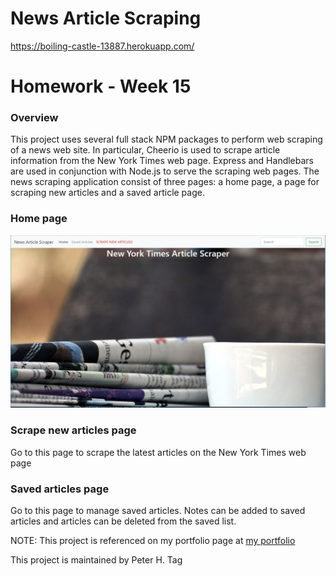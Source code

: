 # News Article Scraping
https://boiling-castle-13887.herokuapp.com/

# Homework - Week 15


### Overview
This project uses several full stack NPM packages to perform web scraping of a news web site. In particular, Cheerio is used to scrape article information from the New York Times web page. Express and Handlebars are used in conjunction with Node.js to serve the scraping web pages. The news scraping application consist of three pages: a home page, a page for scraping new articles and a saved article page.


### Home page

![Login page Screenshot](/public/assets/images/new-york-times-article-scraper-screenshot.jpg)

### Scrape new articles page
Go to this page to scrape the latest articles on the New York Times web page

### Saved articles page

Go to this page to manage saved articles. Notes can be added to saved articles and articles can be deleted from the saved list.

NOTE: This project is referenced on my portfolio page at [my portfolio](https://phtag.github.io/Updated-portfolio/)


This project is maintained by Peter H. Tag
